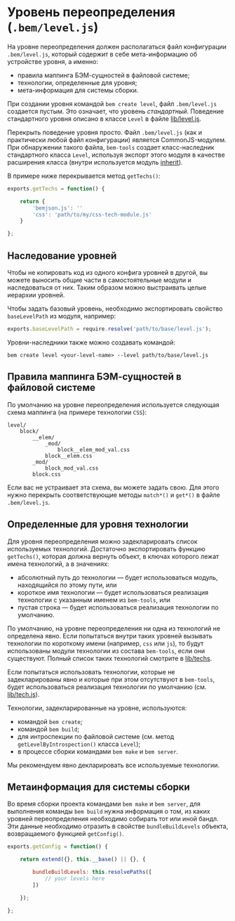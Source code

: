 # Уровень переопределения (`.bem/level.js`)

На уровне переопределения должен располагаться файл конфигурации `.bem/level.js`, который содержит в себе мета-информацию об устройстве уровня, а именно:

* правила маппинга БЭМ-сущностей в файловой системе;
* технологии, определенные для уровня;
* мета-информация для системы сборки.

При создании уровня командой `bem create level`, файл `.bem/level.js` создается пустым. Это означает, что уровень *стандартный*. Поведение стандартного уровня описано в классе `Level` в файле [lib/level.js](https://github.com/bem/bem-tools/tree/support/0.9.x/lib/level.js).

Перекрыть поведение уровня просто. Файл `.bem/level.js` (как и практически любой файл конфигурации) является CommonJS-модулем. При обнаружении такого файла, `bem-tools` создает класс-наследник стандартного класса `Level`, используя экспорт этого модуля в качестве расширения класса (внутри используется модуль [inherit](https://github.com/dfilatov/node-inherit)).

В примере ниже перекрывается метод `getTechs()`:

```js
exports.getTechs = function() {

    return {
        'bemjson.js': ''
        'css': 'path/to/my/css-tech-module.js'
    }

};
```

## Наследование уровней

Чтобы не копировать код из одного конфига уровней в другой, вы можете выносить общие части в самостоятельные модули и наследоваться от них. Таким образом можно выстраивать целые иерархии уровней.

Чтобы задать базовый уровень, необходимо экспортировать свойство `baseLevelPath` из модуля, например:

```js
exports.baseLevelPath = require.resolve('path/to/base/level.js');
```

Уровни-наследники также можно создавать командой:

```
bem create level <your-level-name> --level path/to/base/level.js
```

## Правила маппинга БЭМ-сущностей в файловой системе

По умолчанию на уровне переопределения используется следующая схема маппинга (на примере технологии `CSS`):

```
level/
    block/
        __elem/
            _mod/
                block__elem_mod_val.css
            block__elem.css
        _mod/
            block_mod_val.css
        block.css
```

Если вас не устраивает эта схема, вы можете задать свою. Для этого нужно перекрыть соответствующие методы `match*()` и `get*()` в файле `.bem/level.js`.

## Определенные для уровня технологии

Для уровня переопределения можно задекларировать список используемых технологий. Достаточно экспортировать функцию `getTechs()`, которая должна вернуть объект, в ключах которого лежат имена технологий, а в значениях:

* абсолютный путь до технологии — будет использоваться модуль, находящийся по этому пути, или
* короткое имя технологии — будет использоваться реализация технологии с указанным именем из `bem-tools`, или
* пустая строка — будет использоваться реализация технологии по умолчанию.

По умолчанию, на уровне переопределения ни одна из технологий не определена явно. Если попытаться внутри таких уровней вызывать технологии по короткому имени (например, `css` или `js`), то будут использованы модули технологии
из состава `bem-tools`, если они существуют. Полный список таких технологий смотрите в [lib/techs](https://github.com/bem/bem-tools/tree/master/lib/techs).

Если попытаться использовать технологии, которые не задекларированы явно и которые при этом отсутствуют в `bem-tools`, будет использоваться реализация технологии по умолчанию (см. [lib/tech.js](https://github.com/bem/bem-tools/tree/support/0.9.x/lib/tech.js)).

Технологии, задекларированные на уровне, используются:

* командой `bem create`;
* командой `bem build`;
* для интроспекции по файловой системе (см. метод `getLevelByIntrospection()` класса `Level`);
* в процессе сборки командами `bem make` и `bem server`.

Мы рекомендуем явно декларировать все используемые технологии.

## Метаинформация для системы сборки

Во время сборки проекта командами `bem make` и `bem server`, для выполнения команды `bem build` нужна информация о том, из каких уровней переопределения необходимо собирать тот или иной бандл. Эти данные необходимо отразить в свойстве
`bundleBuildLevels` объекта, возвращаемого функцией `getConfig()`.

```js
exports.getConfig = function() {

    return extend({}, this.__base() || {}, {

        bundleBuildLevels: this.resolvePaths([
            // your levels here
        ])

    });

};
```
